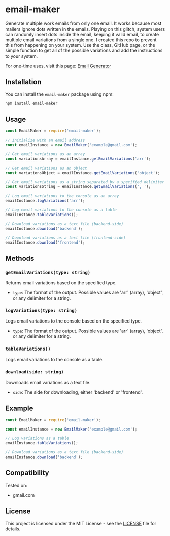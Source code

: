 # email-maker

Generate multiple work emails from only one email. It works because most mailers ignore dots written in the emails. Playing on this glitch, system users can randomly insert dots inside the email, keeping it valid email, to create multiple email variations from a single one. I created this repo to prevent this from happening on your system. Use the class, GitHub page, or the simple function to get all of the possible variations and add the instructions to your system.

For one-time uses, visit this page: [Email Generator](https://example.com/email-generator)

## Installation

You can install the `email-maker` package using npm:

```bash
npm install email-maker
```

## Usage

```javascript
const EmailMaker = require('email-maker');

// Initialize with an email address
const emailInstance = new EmailMaker('example@gmail.com');

// Get email variations as an array
const variationsArray = emailInstance.getEmailVariations('arr');

// Get email variations as an object
const variationsObject = emailInstance.getEmailVariations('object');

// Get email variations as a string separated by a specified delimiter (default is comma)
const variationsString = emailInstance.getEmailVariations(', ');

// Log email variations to the console as an array
emailInstance.logVariations('arr');

// Log email variations to the console as a table
emailInstance.tableVariations();

// Download variations as a text file (backend-side)
emailInstance.download('backend');

// Download variations as a text file (frontend-side)
emailInstance.download('frontend');
```

## Methods

### `getEmailVariations(type: string)`

Returns email variations based on the specified type.

- `type`: The format of the output. Possible values are 'arr' (array), 'object', or any delimiter for a string.

### `logVariations(type: string)`

Logs email variations to the console based on the specified type.

- `type`: The format of the output. Possible values are 'arr' (array), 'object', or any delimiter for a string.

### `tableVariations()`

Logs email variations to the console as a table.

### `download(side: string)`

Downloads email variations as a text file.

- `side`: The side for downloading, either 'backend' or 'frontend'.

## Example

```javascript
const EmailMaker = require('email-maker');

const emailInstance = new EmailMaker('example@gmail.com');

// Log variations as a table
emailInstance.tableVariations();

// Download variations as a text file (backend-side)
emailInstance.download('backend');
```

## Compatibility

Tested on:

- gmail.com

## License

This project is licensed under the MIT License - see the [LICENSE](LICENSE) file for details.
